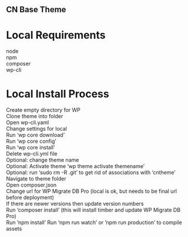 ## CN Base Theme

# Local Requirements
node  
npm  
composer  
wp-cli  

# Local Install Process
Create empty directory for WP  
Clone theme into folder  
Open wp-cli.yaml  
Change settings for local  
Run ‘wp core download’  
Run ‘wp core config’  
Run ‘wp core install’  
Delete wp-cli.yml file  
Optional: change theme name  
Optional: Activate theme ‘wp theme activate themename’  
Optional: run ‘sudo rm -R .git’ to get rid of associations with ‘cntheme’  
Navigate to theme folder  
Open composer.json  
Change url for WP Migrate DB Pro (local is ok, but needs to be final url before deployment)  
If there are newer versions then update version numbers  
Run ‘composer install’ (this will install timber and update WP Migrate DB Pro)  
Run ’npm install’ 
Run ‘npm run watch’ or ’npm run production’ to compile assets